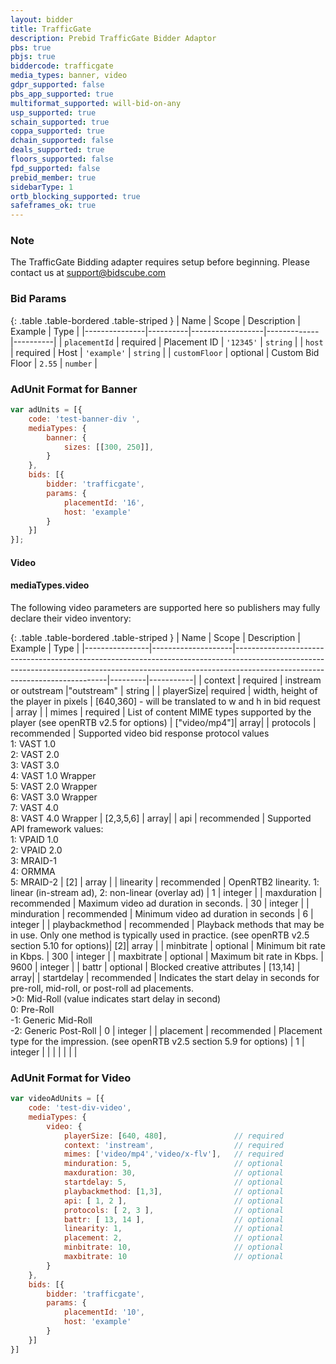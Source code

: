 ```yaml
---
layout: bidder
title: TrafficGate
description: Prebid TrafficGate Bidder Adaptor
pbs: true
pbjs: true
biddercode: trafficgate
media_types: banner, video
gdpr_supported: false
pbs_app_supported: true
multiformat_supported: will-bid-on-any
usp_supported: true
schain_supported: true
coppa_supported: true
dchain_supported: false
deals_supported: true
floors_supported: false
fpd_supported: false
prebid_member: true
sidebarType: 1
ortb_blocking_supported: true
safeframes_ok: true
---
```


### Note

The TrafficGate Bidding adapter requires setup before beginning. Please contact us at <support@bidscube.com>

### Bid Params

{: .table .table-bordered .table-striped }
| Name          | Scope    | Description      | Example     | Type     |
|---------------|----------|------------------|-------------|----------|
| `placementId` | required | Placement ID     | `'12345'`   | `string` |
| `host`        | required | Host             | `'example'` | `string` |
| `customFloor` | optional | Custom Bid Floor | `2.55`      | `number` |

### AdUnit Format for Banner

```javascript
var adUnits = [{
    code: 'test-banner-div ',
    mediaTypes: {
        banner: {
            sizes: [[300, 250]],
        }
    },
    bids: [{
        bidder: 'trafficgate',
        params: {
            placementId: '16',
            host: 'example'
        }
    }]
}];
```

#### Video

#### mediaTypes.video

The following video parameters are supported here so publishers may fully declare their video inventory:

{: .table .table-bordered .table-striped }
| Name           | Scope              | Description                                                                                                                                                                                              | Example | Type      |
|----------------|--------------------|----------------------------------------------------------------------------------------------------------------------------------------------------------------------------------------------------------|---------|-----------|
| context | required | instream or outstream |"outstream" | string |
| playerSize| required | width, height of the player in pixels | [640,360] - will be translated to w and h in bid request | array<integers> |
| mimes | required | List of content MIME types supported by the player (see openRTB v2.5 for options) | ["video/mp4"]| array<string>|
| protocols | recommended | Supported video bid response protocol values <br />1: VAST 1.0 <br />2: VAST 2.0 <br />3: VAST 3.0 <br />4: VAST 1.0 Wrapper <br />5: VAST 2.0 Wrapper <br />6: VAST 3.0 Wrapper <br />7: VAST 4.0 <br />8: VAST 4.0 Wrapper | [2,3,5,6] | array<integers>|
| api | recommended | Supported API framework values: <br />1: VPAID 1.0 <br />2: VPAID 2.0 <br />3: MRAID-1 <br />4: ORMMA <br />5: MRAID-2 | [2] |  array<integers> |
| linearity | recommended | OpenRTB2 linearity. 1: linear (in-stream ad), 2: non-linear (overlay ad) | 1 | integer |
| maxduration | recommended | Maximum video ad duration in seconds. | 30 | integer |
| minduration | recommended | Minimum video ad duration in seconds | 6 | integer |
| playbackmethod | recommended | Playback methods that may be in use. Only one method is typically used in practice. (see openRTB v2.5 section 5.10 for options)| [2]| array<integers> |
| minbitrate | optional | Minimum bit rate in Kbps. | 300 | integer |
| maxbitrate | optional | Maximum bit rate in Kbps. | 9600 | integer |
| battr | optional | Blocked creative attributes | [13,14] | array<integers>|
| startdelay | recommended | Indicates the start delay in seconds for pre-roll, mid-roll, or post-roll ad placements.<br /> >0: Mid-Roll (value indicates start delay in second)<br /> 0: Pre-Roll<br />-1: Generic Mid-Roll<br />-2: Generic Post-Roll | 0 | integer |
| placement | recommended | Placement type for the impression. (see openRTB v2.5 section 5.9 for options) | 1 | integer |
| | | | | |

### AdUnit Format for Video

```javascript
var videoAdUnits = [{
    code: 'test-div-video',
    mediaTypes: {
        video: {
            playerSize: [640, 480],               // required
            context: 'instream',                  // required
            mimes: ['video/mp4','video/x-flv'],   // required
            minduration: 5,                       // optional
            maxduration: 30,                      // optional
            startdelay: 5,                        // optional
            playbackmethod: [1,3],                // optional
            api: [ 1, 2 ],                        // optional
            protocols: [ 2, 3 ],                  // optional
            battr: [ 13, 14 ],                    // optional
            linearity: 1,                         // optional
            placement: 2,                         // optional
            minbitrate: 10,                       // optional
            maxbitrate: 10                        // optional
        }
    },
    bids: [{
        bidder: 'trafficgate',
        params: {
            placementId: '10',
            host: 'example'
        }
    }]
}]
```

